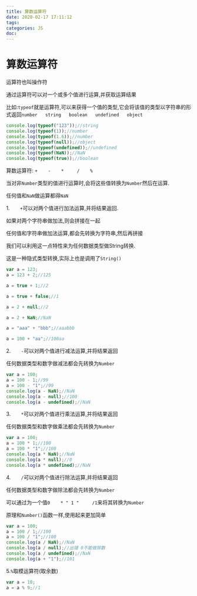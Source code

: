 ```yaml
---
title: 算数运算符
date: 2020-02-17 17:11:12
tags:
categories: JS
doc:
---
```


# 算数运算符

运算符也叫操作符

通过运算符可以对一个或多个值进行运算,并获取运算结果

比如:`typeof`就是运算符,可以来获得一个值的类型,它会将该值的类型以字符串的形式返回`number   string   boolean   undefined   object`

```js
console.log(typeof("123"));//string
console.log(typeof(1));//number
console.log(typeof(1.6));//number
console.log(typeof(null));//object
console.log(typeof(undefined));//undefined
console.log(typeof(NaN));//NaN
console.log(typeof(true));//boolean
```

算数运算符: `+    -    *     /    %`

当对非`Number`类型的值进行运算时,会将这些值转换为`Number`然后在运算.

任何值和`NaN`做运算都得`NaN`

1.&emsp;&emsp;`+`可以对两个值进行加法运算,并将结果返回.

如果对两个字符串做加法,则会拼接在一起

任何值和字符串做加法运算,都会先转换为字符串,然后再拼接

我们可以利用这一点特性来为任何数据类型做String转换.

这是一种隐式类型转换,实际上也是调用了`String()`

```js
var a = 123;
a = 123 + 2;//125

a = true + 1;//2

a = true + false;//1

a = 2 + null;//2

a = 2 + NaN;//NaN

a = "aaa" + "bbb";//aaabbb

a = 100 + "aa";//100aa

```

2.&emsp;&emsp;`-`可以对两个值进行减法运算,并将结果返回

任何数据类型和数字做减法都会先转换为`Number`

```js
var a = 100;
a = 100 - 1;//99
a = 100 - "1";//99
console.log(a - NaN);//NaN
console.log(a - null);//100
console.log(a - undefined);//NaN
```



3.&emsp;&emsp;`*`可以对两个值进行乘法运算,并将结果返回

任何数据类型和数字做乘法都会先转换为`Number`

```js
var a = 100;
a = 100 * 1;//100
a = 100 * "1";//100
console.log(a * NaN);//NaN
console.log(a * null);//0
console.log(a * undefined);//NaN
```



4.&emsp;&emsp;`/`可以对两个值进行除法运算,并将结果返回

任何数据类型和数字做除法都会先转换为`Number`

可以通过为一个值`0    * " 1 "     /1`来将其转换为`Number`

原理和`Number()`函数一样,使用起来更加简单

```js
var a = 100;
a = 100 / 1;//100
a = 100 / "1";//100
console.log(a / NaN);//NaN
console.log(a / null);//出错 0不能做除数
console.log(a / undefined);//NaN
console.log(a + "1");//101
```

5.`%`取模运算符(取余数)

```js
var a = 10;
a = a % 9;//1
```


